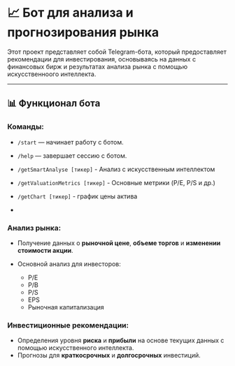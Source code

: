 # 📈 **Бот для анализа и прогнозирования рынка**

Этот проект представляет собой Telegram-бота, который предоставляет рекомендации для инвестирования, основываясь на данных с финансовых бирж и результатах анализа рынка с помощью искусственноого интеллекта.

---

## 📊 **Функционал бота**

### **Команды:**

- `/start` — начинает работу с ботом.

- `/help` — завершает сессию с ботом.

- `/getSmartAnalyse [тикер]` - Анализ с искусственным интеллектом

- `/getValuationMetrics [тикер]` - Основные метрики (P/E, P/S и др.)

- `/getChart [тикер]` - график цены актива
- 
### **Анализ рынка:**

- Получение данных о **рыночной цене**, **объеме торгов** и **изменении стоимости акции**.

- Основной анализ для инвесторов:


   - P/E
   - P/B
   - P/S
   - EPS
   - Рыночная капитализация


### **Инвестиционные рекомендации:**

- Определения уровня **риска** и **прибыли** на основе текущих данных с помощью искусственного интеллекта.
- Прогнозы для **краткосрочных** и **долгосрочных** инвестиций.